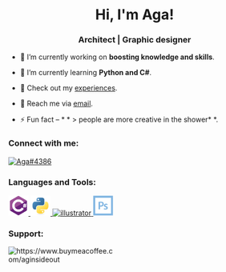 <h1 align="center">Hi, I'm Aga!</h1>
<h3 align="center">Architect | Graphic designer </h3>

- 🔭 I’m currently working on **boosting knowledge and skills**.

- 🌱 I’m currently learning **Python and C#**.

- 📄 Check out my [experiences](https://www.linkedin.com/in/agnieszka-thiel/).

- 💬 Reach me via [email](mailto:ag.thiel.arc@gmail.com?subject=[GitHub]%20Outreach).

- ⚡ Fun fact – * * > people are more creative in the shower* *.

<h3 align="left">Connect with me:</h3>
<p align="left">
<a href="https://discord.gg/Aga#4386" target="blank"><img align="center" src="https://raw.githubusercontent.com/rahuldkjain/github-profile-readme-generator/master/src/images/icons/Social/discord.svg" alt="Aga#4386" height="30" width="40" /></a>
</p>

<h3 align="left">Languages and Tools:</h3>
<p align="left"> <a href="https://www.w3schools.com/cs/" target="_blank" rel="noreferrer"> <img src="https://raw.githubusercontent.com/devicons/devicon/master/icons/csharp/csharp-original.svg" alt="csharp" width="40" height="40"/> </a> <a href="https://www.python.org" target="_blank" rel="noreferrer"> <img src="https://raw.githubusercontent.com/devicons/devicon/master/icons/python/python-original.svg" alt="python" width="40" height="40"/> </a><a href="https://www.adobe.com/in/products/illustrator.html" target="_blank" rel="noreferrer"> <img src="https://www.vectorlogo.zone/logos/adobe_illustrator/adobe_illustrator-icon.svg" alt="illustrator" width="40" height="40"/> </a> <a href="https://www.photoshop.com/en" target="_blank" rel="noreferrer"> <img src="https://raw.githubusercontent.com/devicons/devicon/master/icons/photoshop/photoshop-line.svg" alt="photoshop" width="40" height="40"/> </a> </p>

<h3 align="left">Support:</h3>
<p><a href="https://www.buymeacoffee.com/https://www.buymeacoffee.com/aginsideout"> <img align="left" src="https://cdn.buymeacoffee.com/buttons/v2/default-yellow.png" height="50" width="210" alt="https://www.buymeacoffee.com/aginsideout" /></a></p><br><br>
